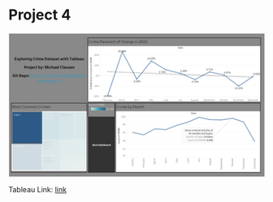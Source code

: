 # Project 4
 ![Alt text](https://github.com/MikeyClausen/project-4/blob/main/dash.png)

Tableau Link: [link](https://public.tableau.com/views/Final-Core-Project/Dashboard2?:language=en-US&publish=yes&:display_count=n&:origin=viz_share_link)
